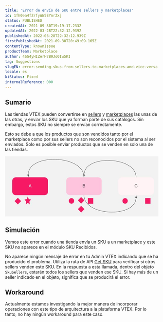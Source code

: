 ```yaml
---
title: 'Error de envío de SKU entre sellers y marketplaces'
id: 1fh0ea4fZrfyWW5EYnrZxj
status: PUBLISHED
createdAt: 2021-09-30T19:19:17.233Z
updatedAt: 2022-03-28T22:32:12.939Z
publishedAt: 2022-03-28T22:32:12.939Z
firstPublishedAt: 2021-09-30T20:49:09.165Z
contentType: knownIssue
productTeam: Marketplace
author: 46G4yHIZerH7B9Jo0Iw5KI
tag: Suggestions
slugEN: error-sending-skus-from-sellers-to-marketplaces-and-vice-versa
locale: es
kiStatus: Fixed
internalReference: 000
---
```


## Sumario

Las tiendas VTEX pueden convertirse en [sellers](https://help.vtex.com/es/tutorial/estrategias-de-marketplace-na-vtex--tutorials_402?&utm_source=autocomplete#como-seller-vtex) y [marketplaces](https://help.vtex.com/es/tutorial/estrategias-de-marketplace-na-vtex--tutorials_402?&utm_source=autocomplete#ser-un-marketplace-vtex) las unas de las otras, y enviar los SKU que ya forman parte de sus catálogos. Sin embargo, estos SKU no siempre se envían correctamente. 

Esto se debe a que los productos que son vendidos tanto por el marketplace como por sus sellers no son reconocidos por el sistema al ser enviados. Solo es posible enviar productos que se venden en solo una de las tiendas.

![arquitetura circular](https://raw.githubusercontent.com/vtexdocs/help-center-content/refs/heads/main/docs/es/known-issues/Marketplace/error-de-envio-de-sku-entre-sellers-y-marketplaces_1.JPG)

## Simulación

Vemos este error cuando una tienda envía un SKU a un marketplace y este SKU no aparece en el módulo SKU Recibidos. 

No aparece ningún mensaje de error en tu Admin VTEX indicando que se ha producido el problema.  Utiliza la ruta de API [Get SKU](https://developers.vtex.com/vtex-rest-api/reference/catalog-api-sku#catalog-api-get-sku) para verificar si otros sellers venden este SKU. En la respuesta a esta llamada, dentro del objeto `SkuSellers`, estarán todos los sellers que venden ese SKU. Si hay más de un seller indicado en el objeto, significa que se producirá el error.

## Workaround

Actualmente estamos investigando la mejor manera de incorporar operaciones con este tipo de arquitectura a la plataforma VTEX. Por lo tanto, no hay ningún workaround para este caso. 

